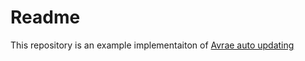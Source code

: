 # Readme
This repository is an example implementaiton of [Avrae auto updating](https://github.com/1drturtle/avrae-autoupdate)
